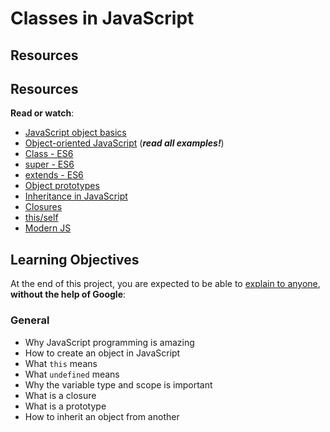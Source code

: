 <h1>Classes in JavaScript</h1>
<h2>Resources</h2>

<h2>Resources</h2><p><strong>Read or watch</strong>:</p>

<ul>
<li><a href="/rltoken/ASoAVcqafB0rp7mEdAAs5g" title="JavaScript object basics" target="_blank">JavaScript object basics</a> </li>
<li><a href="/rltoken/pzb8DvO2RPeRS-Y23bWqig" title="Object-oriented JavaScript" target="_blank">Object-oriented JavaScript</a> (<em><strong>read all examples!</strong></em>)</li>
<li><a href="/rltoken/NEm-UViCThD5hfq_3Lj9Hg" title="Class - ES6" target="_blank">Class - ES6</a> </li>
<li><a href="/rltoken/_cxdVKsdqPWbbp2cHtQSbQ" title="super - ES6" target="_blank">super - ES6</a> </li>
<li><a href="/rltoken/6wdl6Bc5yjBplpiZKmr6Zw" title="extends - ES6" target="_blank">extends - ES6</a> </li>
<li><a href="/rltoken/D0jDlpJNVMyxf8eWjCUWqA" title="Object prototypes" target="_blank">Object prototypes</a> </li>
<li><a href="/rltoken/pzb8DvO2RPeRS-Y23bWqig" title="Inheritance in JavaScript" target="_blank">Inheritance in JavaScript</a> </li>
<li><a href="/rltoken/SDd9l8L_b0KwFgEB4YKRRQ" title="Closures" target="_blank">Closures</a> </li>
<li><a href="/rltoken/XcOkisoKPud4faDDkLMABw" title="this/self" target="_blank">this/self</a> </li>
<li><a href="/rltoken/rU_q2J3qGWfvTYNllW8JnA" title="Modern JS" target="_blank">Modern JS</a> </li>
</ul>

<h2>Learning Objectives</h2>

<p>At the end of this project, you are expected to be able to <a href="/rltoken/Eo6JxX0bkDywq4IxT8wRew" title="explain to anyone" target="_blank">explain to anyone</a>, <strong>without the help of Google</strong>:</p>

<h3>General</h3>

<ul>
<li>Why JavaScript programming is amazing</li>
<li>How to create an object in JavaScript</li>
<li>What <code>this</code> means</li>
<li>What <code>undefined</code> means </li>
<li>Why the variable type and scope is important</li>
<li>What is a closure</li>
<li>What is a prototype</li>
<li>How to inherit an object from another</li>
</ul>
